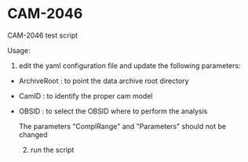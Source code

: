 # CAM-2046
CAM-2046 test script

Usage:
1) edit the yaml configuration file and update the following parameters:
- ArchiveRoot : to point the data archive root directory
- CamID : to identify the proper cam model
- OBSID : to select the OBSID where to perform the analysis

  The parameters "ComplRange" and "Parameters" should not be changed

  2) run the script
